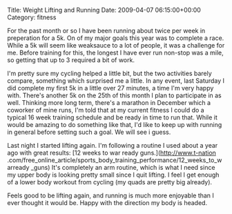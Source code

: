 Title: Weight Lifting and Running
Date: 2009-04-07 06:15:00+00:00
Category: fitness

For the past month or so I have been running about twice per week in
preperation for a 5k. On of my major goals this year was to complete a race.
While a 5k will seem like weaksauce to a lot of people, it was a challenge for
me. Before training for this, the longest I have ever run non-stop was a mile,
so getting that up to 3 required a bit of work.

  
  
  
I'm pretty sure my cycling helped a little bit, but the two activities barely
compare, something which surprised me a little. In any event, last Saturday I
did complete my first 5k in a little over 27 minutes, a time I'm very happy
with. There's another 5k on the 25th of this month I plan to participate in as
well. Thinking more long term, there's a marathon in December which a coworker
of mine runs, I'm told that at my current fitness I could do a typical 16 week
training schedule and be ready in time to run that. While it would be amazing
to do something like that, I'd like to keep up with running in general before
setting such a goal. We will see i guess.

  
  
  
Last night I started lifting again. I'm following a routine I used about a
year ago with great results: [12 weeks to war ready guns.](http://www.t-nation
.com/free_online_article/sports_body_training_performance/12_weeks_to_warready
_guns) It's completely an arm routine, which is what I need since my upper
body is looking pretty small since I quit lifting. I feel I get enough of a
lower body workout from cycling (my quads are pretty big already).

  
  
  
Feels good to be lifting again, and running is much more enjoyable than I ever
thought it would be. Happy with the direction my body is headed.

